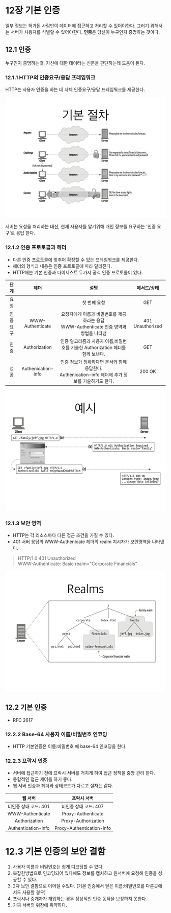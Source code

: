 # 12장 기본 인증

일부 정보는 허가된 사람만이 데이터에 접근하고 처리할 수 있어야한다. 그러기 위해서는 서버가 사용자를 식별할 수 있어야한다.
**인증**은 당신이 누구인지 증명하는 것이다.

## 12.1 인증

누구인지 증명하는것, 자신에 대한 데이터는 신분을 판단하는데 도움이 된다.

### 12.1.1 HTTP의 인증요구/응답 프레임워크

HTTP는 사용자 인증을 하는 데 자체 인증요구/응답 프레임워크를 제공한다.

 ![](../../../_data/other/http-12-1.jpg)

 서버는 요청을 처리하는 대신, 현재 사용자를 알기위해 개인 정보를 요구하는 '인증 요구'로 응답 한다.

### 12.1.2 인증 프로토콜과 헤더

* 다른 인증 프로토콜에 맞추어 확장할 수 있는 프레임워크를 제공한다.
* 헤더의 형식과 내용은 인증 프로토콜에 따라 달라진다.
* HTTP에는 기본 인증과 다이제스트 두가지 공식 인증 프로토콜이 있다.

|단계|헤더|설명|메서드/상태|
|:---:|:---:|:---:|:---:|
|요청||첫 번쨰 요청|GET|
|인증 요구|WWW-Authenticate|요청자에게 이름과 비밀번호를 제공하라는 응답<br>WWW-Authenticate 인증 영역과 방법을 나타냄|401 Unauthorized|
|인증|Authorization|인증 알고리즘과 사용자 이름,비밀번호를 기술한 Authorization 헤더를 함께 보낸다.|GET|
|성공|Authenication-info|인증 정보가 정확하다면 문서와 함께 응답한다.<br>Authenication-info 헤더에 추가 정보를 기술하기도 한다.|200 OK|

 ![](../../../_data/other/http-12-2.jpg)

 ### 12.1.3 보안 영역

 * HTTP는 각 리소스마다 다른 접근 조건을 가질 수 있다.
 * 401 서버 응답의 WWW-Authenicate 헤더의 realm 지시자가 보안영역을 나타낸다.

 > HTTP/1.0 401 Unauthorized <br>WWW-Authenticate: Basic realm="Corporate Financials"

 ![](../../../_data/other/http-12-3.jpg)

 ## 12.2 기본 인증

 * RFC 2617

 ### 12.2.2 Base-64 사용자 이름/비밀번호 인코딩

 * HTTP 기본인증은 이름:비밀번호 에 base-64 인코딩을 한다.
 
 ### 12.2.3 프락시 인증

* 서버에 접근하기 전에 프락시 서버를 거치게 하여 접근 정책을 중앙 관리 한다.
* 통합적인 접근 제어를 하기 좋다.
* 웹 서버 인증과 헤더와 상태코드가 다르고 절차는 같다.

|웹 서버|프락시 서버|
|:---:|:---:|
|비인증 상태 코드: 401|비인증 상태 코드: 407|
|WWW-Authenticate|Proxy-Authenticate|
|Authorization|Proxy-Authorization|
|Authentication-Info|Proxy-Authentication-Info|

# 12.3 기본 인증의 보안 결함

1. 사용자 이름과 비밀번호는 쉽게 디코딩할 수 있다.
2. 복잡한방법으로 인코딩되어 있다해도 정보를 캡처하고 원서버에 요청해 인증을 성공할 수 있다.
3. 2차 보안 결함으로 이어질 수있다. (기본 인증에서 얻은 이름:비밀번호를 다른곳에서도 사용할 경우)
4. 프락시나 중개자가 개입하는 경우 정상적인 인증 동작을 보장하지 못한다.
5. 가짜 서버의 위장에 취약하다.